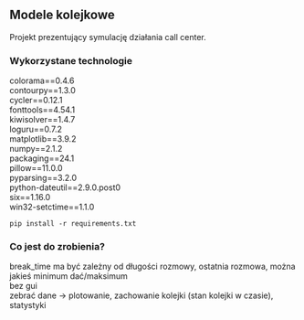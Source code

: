 ## Modele kolejkowe

Projekt prezentujący symulację działania call center.

### Wykorzystane technologie

colorama==0.4.6</br>
contourpy==1.3.0 </br>
cycler==0.12.1</br>
fonttools==4.54.1</br>
kiwisolver==1.4.7</br>
loguru==0.7.2</br>
matplotlib==3.9.2</br>
numpy==2.1.2</br>
packaging==24.1</br>
pillow==11.0.0</br>
pyparsing==3.2.0</br>
python-dateutil==2.9.0.post0</br>
six==1.16.0</br>
win32-setctime==1.1.0</br>

```
pip install -r requirements.txt
```

### Co jest do zrobienia?

break_time ma być zależny od długości rozmowy, ostatnia rozmowa, można jakieś minimum dać/maksimum </br>
bez gui </br>
zebrać dane -> plotowanie, zachowanie kolejki (stan kolejki w czasie), </br>
statystyki </br>
